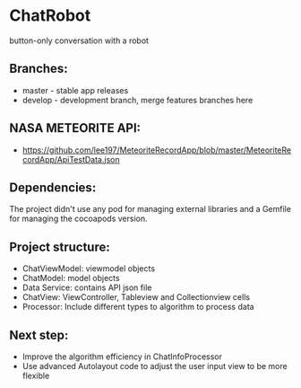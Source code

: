 # ChatRobot
button-only conversation with a robot

## Branches:
* master - stable app releases
* develop - development branch, merge features branches here

## NASA METEORITE API:
* https://github.com/lee197/MeteoriteRecordApp/blob/master/MeteoriteRecordApp/ApiTestData.json

## Dependencies:
The project didn't use any pod for managing external libraries and a Gemfile for managing the cocoapods version.

## Project structure:
* ChatViewModel: viewmodel objects
* ChatModel: model objects
* Data Service: contains API json file
* ChatView: ViewController, Tableview and Collectionview cells
* Processor: Include different types to algorithm to process data

## Next step:
* Improve the algorithm efficiency in ChatInfoProcessor
* Use advanced Autolayout code to adjust the user input view to be more flexible 

